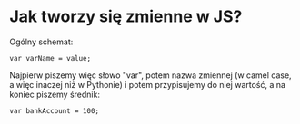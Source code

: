 # Jak tworzy się zmienne w JS?  
Ogólny schemat:  
```
var varName = value;
```
Najpierw piszemy więc słowo "var", potem nazwa zmiennej (w camel case, a więc inaczej niż w Pythonie) i potem przypisujemy do niej wartość, a na koniec piszemy średnik:  
```
var bankAccount = 100;
```
